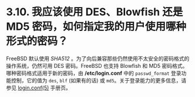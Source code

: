 # 3.10. 我应该使用 DES、Blowfish 还是 MD5 密码，如何指定我的用户使用哪种形式的密码？

FreeBSD 默认使用 *SHA512* 。为了向后兼容那些仍然使用不太安全的密码格式的操作系统，仍然可用 DES 密码。FreeBSD 也支持 Blowfish 和 MD5 密码格式。哪种密码格式适用于新的密码，由 **/etc/login.conf** 中的 `passwd_format` 登录功能控制，它的值为 `des`, `blf` (如果有的话) 或 `md5`。关于登录能力的更多信息，请参见 [login.conf(5)](https://www.freebsd.org/cgi/man.cgi?query=login.conf&sektion=5&format=html) 手册页。
